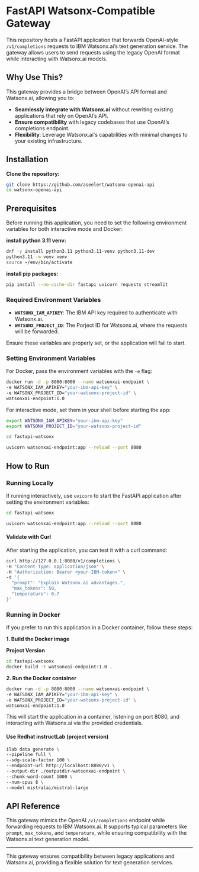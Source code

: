 # FastAPI Watsonx-Compatible Gateway

This repository hosts a FastAPI application that forwards OpenAI-style `/v1/completions` requests to IBM Watsonx.ai’s text generation service. The gateway allows users to send requests using the legacy OpenAI format while interacting with Watsonx.ai models.


## Why Use This?

This gateway provides a bridge between OpenAI’s API format and Watsonx.ai, allowing you to:
- **Seamlessly integrate with Watsonx.ai** without rewriting existing applications that rely on OpenAI’s API.
- **Ensure compatibility** with legacy codebases that use OpenAI’s completions endpoint.
- **Flexibility**: Leverage Watsonx.ai's capabilities with minimal changes to your existing infrastructure.

## Installation

**Clone the repository:**
```bash
git clone https://github.com/aseelert/watsonx-openai-api
cd watsonx-openai-api
```

## Prerequisites

Before running this application, you need to set the following environment variables for both interactive mode and Docker:


**install python 3.11 venv:**
```bash
dnf -y install python3.11 python3.11-venv python3.11-dev
python3.11 -m venv venv
source ~/env/bin/activate
```

**install pip packages:**
```bash
pip install --no-cache-dir fastapi uvicorn requests streamlit
```

### Required Environment Variables

- **`WATSONX_IAM_APIKEY`**: The IBM API key required to authenticate with Watsonx.ai.
- **`WATSONX_PROJECT_ID`**: The Porject ID for Watsonx.ai, where the requests will be forwarded.


Ensure these variables are properly set, or the application will fail to start.

### Setting Environment Variables

For Docker, pass the environment variables with the `-e` flag:

```bash
docker run -d -p 8080:8000 --name watsonxai-endpoint \
-e WATSONX_IAM_APIKEY="your-ibm-api-key" \
-e WATSONX_PROJECT_ID="your-watsonx-project-id" \
watsonxai-endpoint:1.0
```

For interactive mode, set them in your shell before starting the app:

```bash
export WATSONX_IAM_APIKEY="your-ibm-api-key"
export WATSONX_PROJECT_ID="your-watsonx-project-id"

cd fastapi-watsonx

uvicorn watsonxai-endpoint:app --reload --port 8080
```

## How to Run

### Running Locally

If running interactively, use `uvicorn` to start the FastAPI application after setting the environment variables:

```bash
cd fastapi-watsonx

uvicorn watsonxai-endpoint:app --reload --port 8080
```

#### Validate with Curl

After starting the application, you can test it with a curl command:

```bash
curl http://127.0.0.1:8080/v1/completions \
-H "Content-Type: application/json" \
-H "Authorization: Bearer <your-IBM-token>" \
-d '{
  "prompt": "Explain Watsonx.ai advantages.",
  "max_tokens": 50,
  "temperature": 0.7
}'
```

### Running in Docker

If you prefer to run this application in a Docker container, follow these steps:

**1. Build the Docker image**

**Project Version**
```bash
cd fastapi-watsonx
docker build -t watsonxai-endpoint:1.0 .
```

**2. Run the Docker container**

```bash
docker run -d -p 8080:8000 --name watsonxai-endpoint \
-e WATSONX_IAM_APIKEY="your-ibm-api-key" \
-e WATSONX_PROJECT_ID="your-watsonx-project-id" \
watsonxai-endpoint:1.0
```

This will start the application in a container, listening on port 8080, and interacting with Watsonx.ai via the provided credentials.

#### Use Redhat instructLab (project version)
```bash
ilab data generate \
--pipeline full \
--sdg-scale-factor 100 \
--endpoint-url http://localhost:8080/v1 \
--output-dir ./outputdir-watsonxai-endpoint \
--chunk-word-count 1000 \
--num-cpus 8 \
--model mistralai/mistral-large
```

## API Reference

This gateway mimics the OpenAI `/v1/completions` endpoint while forwarding requests to IBM Watsonx.ai. It supports typical parameters like `prompt`, `max_tokens`, and `temperature`, while ensuring compatibility with the Watsonx.ai text generation model.

---

This gateway ensures compatibility between legacy applications and Watsonx.ai, providing a flexible solution for text generation services.
